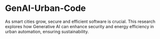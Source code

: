 # GenAI-Urban-Code
As smart cities grow, secure and efficient software is crucial. This research explores how Generative AI can enhance security and energy efficiency in urban automation, ensuring sustainability.

